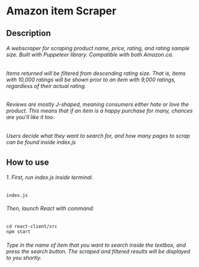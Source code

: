 # Amazon item Scraper


## Description
###### A webscraper for scraping product name, price, rating, and rating sample size. Built with Puppeteer library. Compatible with both Amazon.ca.

###### Items returned will be filtered from descending rating size. That is, items with 10,000 ratings will be shown prior to an item with 9,000 ratings, regardless of their actual rating.

###### Reviews are mostly J-shaped, meaning consumers either *hate* or *love* the product. This means that if an item is a happy purchase for many, chances are you'll like it too.

###### Users decide what they want to search for, and how many pages to scrap can be found inside index.js

## How to use
###### 1. First, run index.js inside terminal. 
```
index.js
```
###### Then, launch React with command: 
```
cd react-client/src
npm start
```
###### Type in the name of item that you want to search inside the textbox, and press the search button. The scraped and filtered results will be displayed to you shortly.



